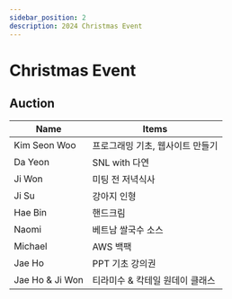 ```yaml
---
sidebar_position: 2
description: 2024 Christmas Event  
---
```


# Christmas Event

## Auction

| Name            | Items              |
|-----------------|--------------------|
| Kim Seon Woo    | 프로그래밍 기초, 웹사이트 만들기 |
| Da Yeon         | SNL with 다연        |
| Ji Won          | 미팅 전 저녁식사          |
| Ji Su           | 강아지 인형             |
| Hae Bin         | 핸드크림               |
| Naomi           | 베트남 쌀국수 소스         |
| Michael         | AWS 백팩             |
| Jae Ho          | PPT 기초 강의권         |
| Jae Ho & Ji Won | 티라미수 & 칵테일 원데이 클래스 |
